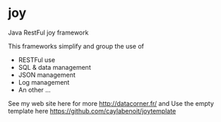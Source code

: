 # joy
Java RestFul joy framework

This frameworks simplify and group the use of
* RESTFul use
* SQL & data management
* JSON management
* Log management
* An other ...

See my web site here for more http://datacorner.fr/ and 
Use the empty template here https://github.com/caylabenoit/joytemplate
